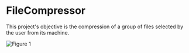 # FileCompressor

This project's objective is the compression of a group of files selected by the user from its machine.

![Figure 1](https://imgur.com/xSz0zGg)
